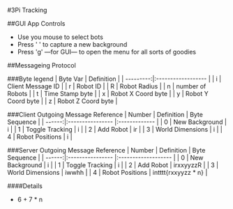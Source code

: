 #3Pi Tracking

##GUI App Controls
* Use you mouse to select bots
* Press ' '<Space> to capture a new background
* Press 'g' —for GUI— to open the menu for all sorts of goodies

##Messageing Protocol

###Byte legend
| Byte Var  | Definition         |
| ---------:|:------------------ |
| i         | Client Message ID  |
| r         | Robot ID           |
| R         | Robot Radius       |
| n         | number of Robots   |
| t         | Time Stamp byte    |
| x         | Robot X Coord byte |
| y         | Robot Y Coord byte |
| z         | Robot Z Coord byte |


###Client Outgoing Message Reference
| Number | Definition       | Byte Sequence |
| ------:|:---------------- |:------------- |
| 0      | New Background   | i             |
| 1      | Toggle Tracking  | i             |
| 2      | Add Robot        | ir            |
| 3      | World Dimensions | i             |
| 4      | Robot Positions  | i             |

###Server Outgoing Message Reference
| Number | Definition       | Byte Sequence       |
| ------:|:---------------- |:------------------- |
| 0      | New Background   | i                   |
| 1      | Toggle Tracking  | i                   |
| 2      | Add Robot        | irxxyyzzR           |
| 3      | World Dimensions | iwwhh               |
| 4      | Robot Positions  | intttt{rxxyyzz * n} |

####Details
   * 6 + 7 * n
